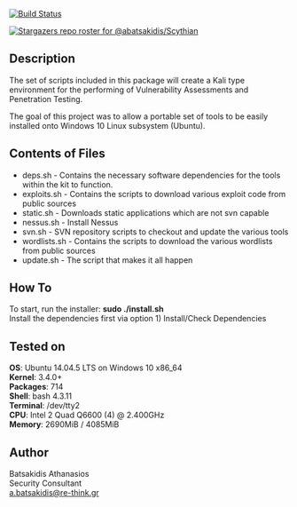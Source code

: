 [![Build Status](https://travis-ci.org/abatsakidis/scythian.svg?branch=master)](https://travis-ci.org/abatsakidis/scythian)

[![Stargazers repo roster for @abatsakidis/Scythian](https://reporoster.com/stars/abatsakidis/Scythian)](https://github.com/abatsakidis/Scythian/stargazers)

## Description ##

The set of scripts included in this package will create a Kali type environment for the performing of
Vulnerability Assessments and Penetration Testing.

The goal of this project was to allow a portable set of tools to be easily installed onto Windows 10 Linux subsystem (Ubuntu). 

## Contents of Files ##

* deps.sh - Contains the necessary software dependencies for the tools within the kit to function.
* exploits.sh - Contains the scripts to download various exploit code from public sources
* static.sh - Downloads static applications which are not svn capable
* nessus.sh - Install Nessus
* svn.sh - SVN repository scripts to checkout and update the various tools
* wordlists.sh - Contains the scripts to download the various wordlists from public sources
* update.sh - The script that makes it all happen

## How To ##

To start, run the installer: **sudo ./install.sh** <br>
Install the dependencies first via option 1) Install/Check Dependencies

## Tested on ##

**OS**: Ubuntu 14.04.5 LTS on Windows 10 x86_64 <br>
**Kernel**: 3.4.0+ <br>
**Packages**: 714 <br>
**Shell**: bash 4.3.11 <br>
**Terminal**: /dev/tty2 <br>
**CPU**: Intel 2 Quad Q6600 (4) @ 2.400GHz <br>
**Memory**: 2690MiB / 4085MiB <br>

## Author ##

Batsakidis Athanasios<br>
Security Consultant<br>
a.batsakidis@re-think.gr
